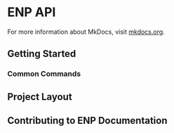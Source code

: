 # ENP API

For more information about MkDocs, visit [mkdocs.org](https://www.mkdocs.org).

## Getting Started

### Common Commands


## Project Layout




## Contributing to ENP Documentation



